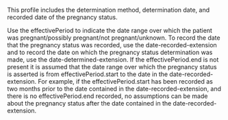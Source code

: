 This profile includes the determination method, determination date, and recorded date of the pregnancy status.

Use the effectivePeriod to indicate the date range over which the patient was pregnant/possibly pregnant/not pregnant/unknown. To record the date that the pregnancy status was recorded, use the date-recorded-extension and to record the date on which the pregnancy status determination was made, use the date-determined-extension. If the effectivePeriod.end is not present it is assumed that the date range over which the pregnancy status is asserted is from effectivePeriod.start to the date in the date-recorded-extension. For example, if the effectivePeriod.start has been recorded as two months prior to the date contained in the date-recorded-extension, and there is no effectivePeriod.end recorded, no assumptions can be made about the pregnancy status after the date contained in the date-recorded-extension.
